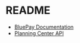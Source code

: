# README

* [BluePay Documentation](https://developer.cardconnect.com/bluepay-gateway#api-documentation)
* [Planning Center API](https://developer.planning.center/docs/#/apps/giving/2019-10-18/vertices/donation)

